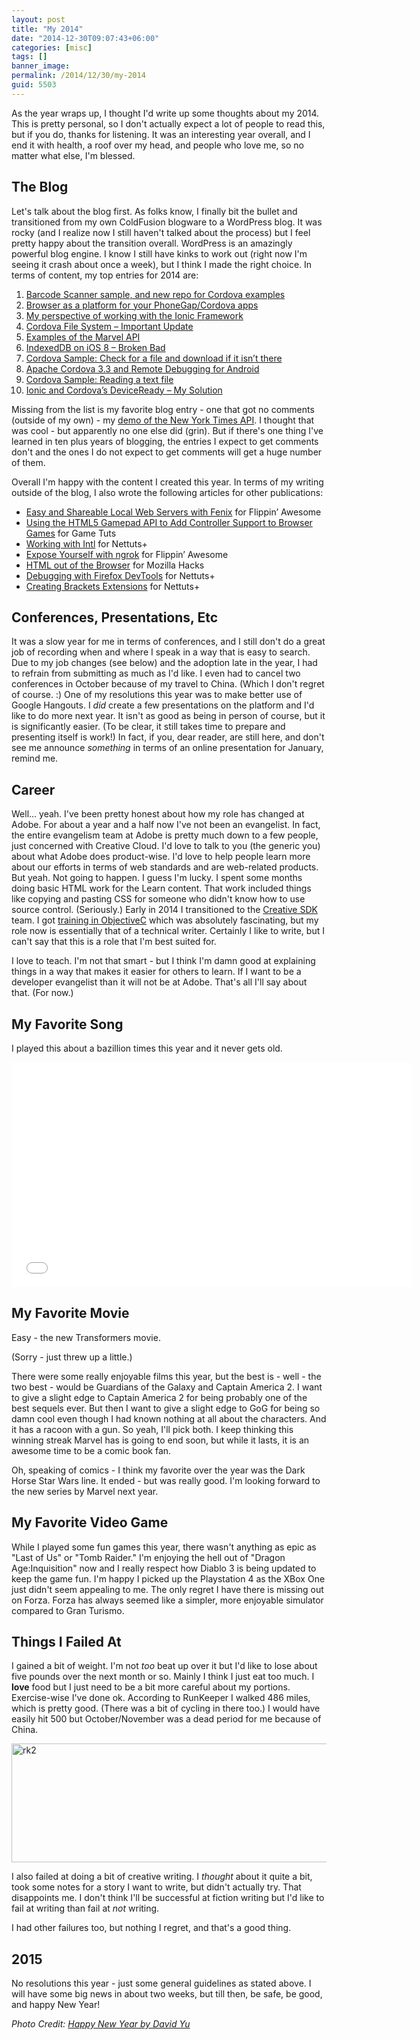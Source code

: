 ```yaml
---
layout: post
title: "My 2014"
date: "2014-12-30T09:07:43+06:00"
categories: [misc]
tags: []
banner_image: 
permalink: /2014/12/30/my-2014
guid: 5503
---
```


As the year wraps up, I thought I'd write up some thoughts about my 2014. This is pretty personal, so I don't actually expect a lot of people to read this, but if you do, thanks for listening. It was an interesting year overall, and I end it with health, a roof over my head, and people who love me, so no matter what else, I'm blessed. 

<!--more-->

<h2>The Blog</h2>

Let's talk about the blog first. As folks know, I finally bit the bullet and transitioned from my own ColdFusion blogware to a WordPress blog. It was rocky (and I realize now I still haven't talked about the process) but I feel pretty happy about the transition overall. WordPress is an amazingly powerful blog engine. I know I still have kinks to work out (right now I'm seeing it crash about once a week), but I think I made the right choice. In terms of content, my top entries for 2014 are:

<ol>
<li><a href="/2014/3/5/Barcode-Scanner-sample-and-new-repo-for-Cordova-examples">Barcode Scanner sample, and new repo for Cordova examples</a></li>
<li><a href="/2014/9/24/Browser-as-a-platform-for-your-PhoneGapCordova-apps">Browser as a platform for your PhoneGap/Cordova apps</a></li>
<li><a href="/2014/7/28/My-perspective-of-working-with-the-Ionic-Framework">My perspective of working with the Ionic Framework</a></li>
<li><a href="/2014/2/17/Cordova-File-System--Important-Update">Cordova File System – Important Update</a></li>
<li><a href="/2014/2/2/Examples-of-the-Marvel-API">Examples of the Marvel API</a></li>
<li><a href="/2014/9/25/IndexedDB-on-iOS-8--Broken-Bad">IndexedDB on iOS 8 – Broken Bad</a></li>
<li><a href="/2014/7/1/Cordova-Sample-Check-for-a-file-and-download-if-it-isnt-there">Cordova Sample: Check for a file and download if it isn’t there</a></li>
<li><a href="/2014/1/2/Apache-Cordova-33-and-Remote-Debugging-for-Android">Apache Cordova 3.3 and Remote Debugging for Android</a></li>
<li><a href="/2014/7/15/Cordova-Sample-Reading-a-text-file">Cordova Sample: Reading a text file</a></li>
<li><a href="/2014/8/16/Ionic-and-Cordovas-DeviceReady--My-Solution">Ionic and Cordova’s DeviceReady – My Solution</a></li>
</ol>

Missing from the list is my favorite blog entry - one that got no comments (outside of my own) - my <a href="http://www.raymondcamden.com/2014/09/15/using-the-new-york-times-api-to-chart-occurrences-in-headlines">demo of the New York Times API</a>. I thought that was cool - but apparently no one else did (grin). But if there's one thing I've learned in ten plus years of blogging, the entries I expect to get comments don't and the ones I do not expect to get comments will get a huge number of them. 

Overall I'm happy with the content I created this year. In terms of my writing outside of the blog, I also wrote the following articles for other publications:

<ul>
<li><a href="http://flippinawesome.org/2014/06/30/easy-and-shareable-local-web-servers-with-fenix/">Easy and Shareable Local Web Servers with Fenix</a> for Flippin’ Awesome</li>
<li><a href="http://gamedevelopment.tutsplus.com/tutorials/using-the-html5-gamepad-api-to-add-controller-support-to-browser-games--cms-21345">Using the HTML5 Gamepad API to Add Controller Support to Browser Games</a> for Game Tuts</li>
<li><a href="http://code.tutsplus.com/tutorials/working-with-intl--cms-21082">Working with Intl</a> for Nettuts+</li>
<li><a href="http://flippinawesome.org/2014/04/28/expose-yourself-with-ngrok/">Expose Yourself with ngrok</a> for Flippin’ Awesome</li>
<li><a href="https://hacks.mozilla.org/2014/04/html-out-of-the-browser/">HTML out of the Browser</a> for Mozilla Hacks</li>
<li><a href="http://code.tutsplus.com/tutorials/debugging-with-the-firefox-devtools--net-36999">Debugging with Firefox DevTools</a> for Nettuts+</li>
<li><a href="http://net.tutsplus.com/tutorials/javascript-ajax/creating-brackets-extensions/">Creating Brackets Extensions</a> for Nettuts+</li>
</ul>

<h2>Conferences, Presentations, Etc</h2>

It was a slow year for me in terms of conferences, and I still don't do a great job of recording when and where I speak in a way that is easy to search. Due to my job changes (see below) and the adoption late in the year, I had to refrain from submitting as much as I'd like. I even had to cancel two conferences in October because of my travel to China. (Which I don't regret of course. :) One of my resolutions this year was to make better use of Google Hangouts. I <i>did</i> create a few presentations on the platform and I'd like to do more next year. It isn't as good as being in person of course, but it is significantly easier. (To be clear, it still takes time to prepare and presenting itself is work!) In fact, if you, dear reader, are still here, and don't see me announce <i>something</i> in terms of an online presentation for January, remind me. 

<h2>Career</h2>

Well... yeah. I've been pretty honest about how my role has changed at Adobe. For about a year and a half now I've not been an evangelist. In fact, the entire evangelism team at Adobe is pretty much down to a few people, just concerned with Creative Cloud. I'd love to talk to you (the generic you) about what Adobe does product-wise. I'd love to help people learn more about our efforts in terms of web standards and are web-related products. But yeah. Not going to happen. I guess I'm lucky. I spent some months doing basic HTML work for the Learn content. That work included things like copying and pasting CSS for someone who didn't know how to use source control. (Seriously.) Early in 2014 I transitioned to the <a href="http://creativesdk.adobe.com">Creative SDK</a> team. I got <a href="http://www.raymondcamden.com/2014/03/22/I-survived-Big-Nerd-Ranch-training">training in ObjectiveC</a> which was absolutely fascinating, but my role now is essentially that of a technical writer. Certainly I like to write, but I can't say that this is a role that I'm best suited for. 

I love to teach. I'm not that smart - but I think I'm damn good at explaining things in a way that makes it easier for others to learn. If I want to be a developer evangelist than it will not be at Adobe. That's all I'll say about that. (For now.) 

<h2>My Favorite Song</h2>

I played this about a bazillion times this year and it never gets old.

<iframe width="640" height="360" src="//www.youtube.com/embed/yk52XHSpmF4?rel=0" frameborder="0" allowfullscreen></iframe>

<h2>My Favorite Movie</h2>

Easy - the new Transformers movie.

(Sorry - just threw up a little.)

There were some really enjoyable films this year, but the best is - well - the two best - would be Guardians of the Galaxy and Captain America 2. I want to give a slight edge to Captain America 2 for being probably one of the best sequels ever. But then I want to give a slight edge to GoG for being so damn cool even though I had known nothing at all about the characters. And it has a racoon with a gun. So yeah, I'll pick both. I keep thinking this winning streak Marvel has is going to end soon, but while it lasts, it is an awesome time to be a comic book fan. 

Oh, speaking of comics - I think my favorite over the year was the Dark Horse Star Wars line. It ended - but was really good. I'm looking forward to the new series by Marvel next year.

<h2>My Favorite Video Game</h2>

While I played some fun games this year, there wasn't anything as epic as "Last of Us" or "Tomb Raider." I'm enjoying the hell out of "Dragon Age:Inquisition" now and I really respect how Diablo 3 is being updated to keep the game fun. I'm happy I picked up the Playstation 4 as the XBox One just didn't seem appealing to me. The only regret I have there is missing out on Forza. Forza has always seemed like a simpler, more enjoyable simulator compared to Gran Turismo.

<h2>Things I Failed At</h2>

I gained a bit of weight. I'm not <i>too</i> beat up over it but I'd like to lose about five pounds over the next month or so. Mainly I think I just eat too much. I <strong>love</strong> food but I just need to be a bit more careful about my portions. Exercise-wise I've done ok. According to RunKeeper I walked 486 miles, which is pretty good. (There was a bit of cycling in there too.) I would have easily hit 500 but October/November was a dead period for me because of China.

<a href="http://www.raymondcamden.com/wp-content/uploads/2014/12/rk2.png"><img src="https://static.raymondcamden.com/images/wp-content/uploads/2014/12/rk2.png" alt="rk2" width="700" height="190" class="alignnone size-full wp-image-5506" /></a>

I also failed at doing a bit of creative writing. I <i>thought</i> about it quite a bit, took some notes for a story I want to write, but didn't actually try. That disappoints me. I don't think I'll be successful at fiction writing but I'd like to fail at writing than fail at <i>not</i> writing. 

I had other failures too, but nothing I regret, and that's a good thing. 

<h2>2015</h2>

No resolutions this year - just some general guidelines as stated above. I will have some big news in about two weeks, but till then, be safe, be good, and happy New Year!

<i>Photo Credit: <a href="https://flic.kr/p/iNrGUY">Happy New Year by David Yu</a></i>